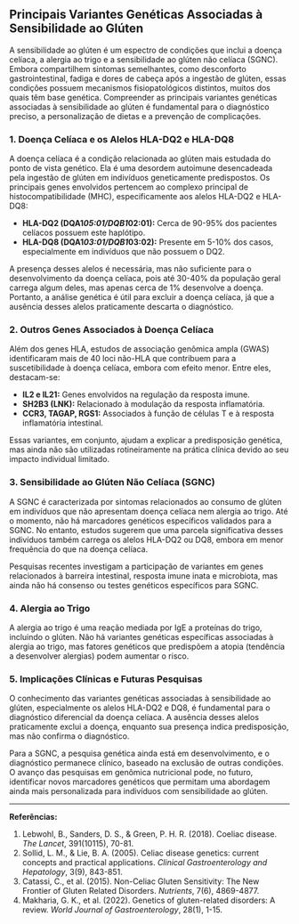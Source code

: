 
## Principais Variantes Genéticas Associadas à Sensibilidade ao Glúten

A sensibilidade ao glúten é um espectro de condições que inclui a doença celíaca, a alergia ao trigo e a sensibilidade ao glúten não celíaca (SGNC). Embora compartilhem sintomas semelhantes, como desconforto gastrointestinal, fadiga e dores de cabeça após a ingestão de glúten, essas condições possuem mecanismos fisiopatológicos distintos, muitos dos quais têm base genética. Compreender as principais variantes genéticas associadas à sensibilidade ao glúten é fundamental para o diagnóstico preciso, a personalização de dietas e a prevenção de complicações.

### 1. **Doença Celíaca e os Alelos HLA-DQ2 e HLA-DQ8**

A doença celíaca é a condição relacionada ao glúten mais estudada do ponto de vista genético. Ela é uma desordem autoimune desencadeada pela ingestão de glúten em indivíduos geneticamente predispostos. Os principais genes envolvidos pertencem ao complexo principal de histocompatibilidade (MHC), especificamente aos alelos HLA-DQ2 e HLA-DQ8:

- **HLA-DQ2 (DQA1*05:01/DQB1*02:01):** Cerca de 90-95% dos pacientes celíacos possuem este haplótipo.
- **HLA-DQ8 (DQA1*03:01/DQB1*03:02):** Presente em 5-10% dos casos, especialmente em indivíduos que não possuem o DQ2.

A presença desses alelos é necessária, mas não suficiente para o desenvolvimento da doença celíaca, pois até 30-40% da população geral carrega algum deles, mas apenas cerca de 1% desenvolve a doença. Portanto, a análise genética é útil para excluir a doença celíaca, já que a ausência desses alelos praticamente descarta o diagnóstico.

### 2. **Outros Genes Associados à Doença Celíaca**

Além dos genes HLA, estudos de associação genômica ampla (GWAS) identificaram mais de 40 loci não-HLA que contribuem para a suscetibilidade à doença celíaca, embora com efeito menor. Entre eles, destacam-se:

- **IL2 e IL21:** Genes envolvidos na regulação da resposta imune.
- **SH2B3 (LNK):** Relacionado à modulação da resposta inflamatória.
- **CCR3, TAGAP, RGS1:** Associados à função de células T e à resposta inflamatória intestinal.

Essas variantes, em conjunto, ajudam a explicar a predisposição genética, mas ainda não são utilizadas rotineiramente na prática clínica devido ao seu impacto individual limitado.

### 3. **Sensibilidade ao Glúten Não Celíaca (SGNC)**

A SGNC é caracterizada por sintomas relacionados ao consumo de glúten em indivíduos que não apresentam doença celíaca nem alergia ao trigo. Até o momento, não há marcadores genéticos específicos validados para a SGNC. No entanto, estudos sugerem que uma parcela significativa desses indivíduos também carrega os alelos HLA-DQ2 ou DQ8, embora em menor frequência do que na doença celíaca.

Pesquisas recentes investigam a participação de variantes em genes relacionados à barreira intestinal, resposta imune inata e microbiota, mas ainda não há consenso ou testes genéticos específicos para SGNC.

### 4. **Alergia ao Trigo**

A alergia ao trigo é uma reação mediada por IgE a proteínas do trigo, incluindo o glúten. Não há variantes genéticas específicas associadas à alergia ao trigo, mas fatores genéticos que predispõem a atopia (tendência a desenvolver alergias) podem aumentar o risco.

### 5. **Implicações Clínicas e Futuras Pesquisas**

O conhecimento das variantes genéticas associadas à sensibilidade ao glúten, especialmente os alelos HLA-DQ2 e DQ8, é fundamental para o diagnóstico diferencial da doença celíaca. A ausência desses alelos praticamente exclui a doença, enquanto sua presença indica predisposição, mas não confirma o diagnóstico.

Para a SGNC, a pesquisa genética ainda está em desenvolvimento, e o diagnóstico permanece clínico, baseado na exclusão de outras condições. O avanço das pesquisas em genômica nutricional pode, no futuro, identificar novos marcadores genéticos que permitam uma abordagem ainda mais personalizada para indivíduos com sensibilidade ao glúten.

---

**Referências:**

1. Lebwohl, B., Sanders, D. S., & Green, P. H. R. (2018). Coeliac disease. *The Lancet*, 391(10115), 70-81.
2. Sollid, L. M., & Lie, B. A. (2005). Celiac disease genetics: current concepts and practical applications. *Clinical Gastroenterology and Hepatology*, 3(9), 843-851.
3. Catassi, C., et al. (2015). Non-Celiac Gluten Sensitivity: The New Frontier of Gluten Related Disorders. *Nutrients*, 7(6), 4869-4877.
4. Makharia, G. K., et al. (2022). Genetics of gluten-related disorders: A review. *World Journal of Gastroenterology*, 28(1), 1-15.
```

